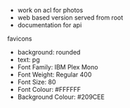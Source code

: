 - work on acl for photos
- web based version served from root
- documentation for api

favicons
- background: rounded
- text: pg
- Font Family: IBM Plex Mono
- Font Weight: Regular 400
- Font Size: 80
- Font Colour: #FFFFFF
- Background Colour: #209CEE 